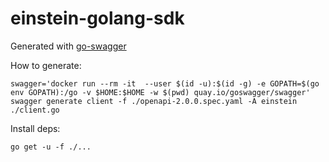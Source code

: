# einstein-golang-sdk

Generated with [go-swagger](https://github.com/go-swagger/go-swagger)

How to generate:
```
swagger='docker run --rm -it  --user $(id -u):$(id -g) -e GOPATH=$(go env GOPATH):/go -v $HOME:$HOME -w $(pwd) quay.io/goswagger/swagger'
swagger generate client -f ./openapi-2.0.0.spec.yaml -A einstein  ./client.go
```

Install deps:
```
go get -u -f ./...
```
